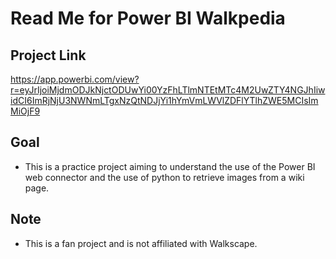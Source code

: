 # Read Me for Power BI Walkpedia

## Project Link

https://app.powerbi.com/view?r=eyJrIjoiMjdmODJkNjctODUwYi00YzFhLTlmNTEtMTc4M2UwZTY4NGJhIiwidCI6ImRjNjU3NWNmLTgxNzQtNDJjYi1hYmVmLWVlZDFlYTlhZWE5MCIsImMiOjF9

## Goal

- This is a practice project aiming to understand the use of the Power BI web connector and the use of python to retrieve images from a wiki page.

## Note

- This is a fan project and is not affiliated with Walkscape.